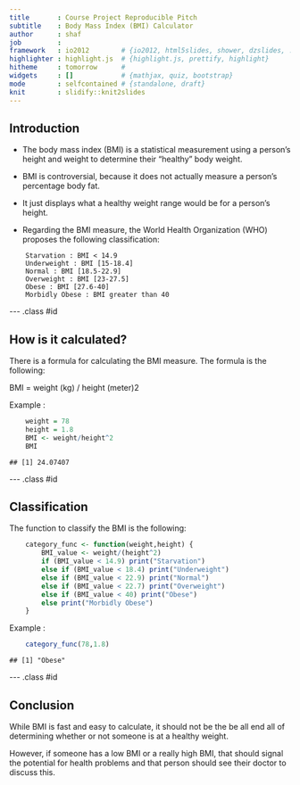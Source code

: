 ```yaml
---
title       : Course Project Reproducible Pitch
subtitle    : Body Mass Index (BMI) Calculator
author      : shaf
job         : 
framework   : io2012        # {io2012, html5slides, shower, dzslides, ...}
highlighter : highlight.js  # {highlight.js, prettify, highlight}
hitheme     : tomorrow      # 
widgets     : []            # {mathjax, quiz, bootstrap}
mode        : selfcontained # {standalone, draft}
knit        : slidify::knit2slides
---
```


## Introduction

* The body mass index (BMI) is a statistical measurement using a person’s height and weight to determine their “healthy” body weight.

* BMI is controversial, because it does not actually measure a person’s percentage body fat.

* It just displays what a healthy weight range would be for a person’s height.

* Regarding the BMI measure, the World Health Organization (WHO) proposes the following classification:
```
    Starvation : BMI < 14.9
    Underweight : BMI [15-18.4]
    Normal : BMI [18.5-22.9]
    Overweight : BMI [23-27.5]
    Obese : BMI [27.6-40]
    Morbidly Obese : BMI greater than 40
```

--- .class #id 

## How is it calculated?

There is a formula for calculating the BMI measure. The formula is the following:

BMI = weight (kg) / height (meter)2

Example :


```r
    weight = 78
    height = 1.8
    BMI <- weight/height^2
    BMI
```

```
## [1] 24.07407
```

--- .class #id 

## Classification

The function to classify the BMI is the following:


```r
    category_func <- function(weight,height) {
        BMI_value <- weight/(height^2)
        if (BMI_value < 14.9) print("Starvation")
        else if (BMI_value < 18.4) print("Underweight")
        else if (BMI_value < 22.9) print("Normal")
        else if (BMI_value < 22.7) print("Overweight")
        else if (BMI_value < 40) print("Obese")
        else print("Morbidly Obese")
    }
```

Example :

```r
    category_func(78,1.8)
```

```
## [1] "Obese"
```

--- .class #id 

## Conclusion

While BMI is fast and easy to calculate, it should not be the be all end all of determining whether or not someone is at a healthy weight.

However, if someone has a low BMI or a really high BMI, that should signal the potential for health problems and that person should see their doctor to discuss this.
